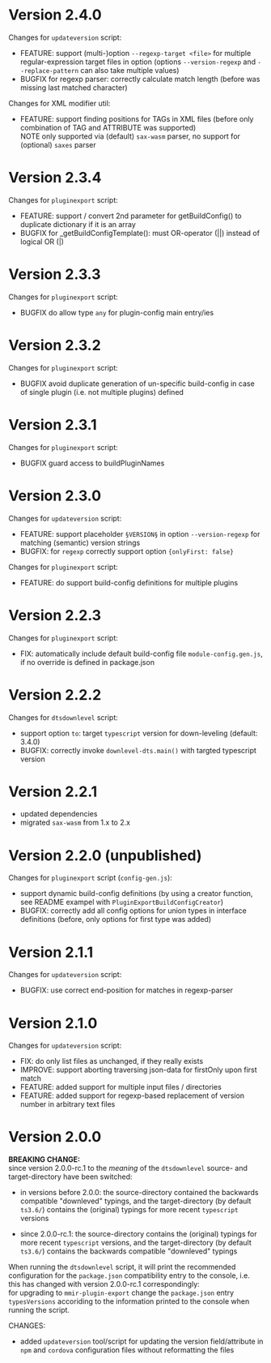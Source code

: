 
# Version 2.4.0

Changes for `updateversion` script:
 * FEATURE: support (multi-)option `--regexp-target <file>` for multiple regular-expression target files in option
            (options `--version-regexp` and `--replace-pattern` can also take multiple values)
  * BUGFIX for regexp parser: correctly calculate match length (before was missing last matched character)

Changes for XML modifier util:
 * FEATURE: support finding positions for TAGs in XML files (before only combination of TAG and ATTRIBUTE was supported)  
            NOTE only supported via (default) `sax-wasm` parser, no support for (optional) `saxes` parser

# Version 2.3.4

Changes for `pluginexport` script:
 * FEATURE: support / convert 2nd parameter for getBuildConfig() to duplicate dictionary if it is an array
 * BUGFIX for _getBuildConfigTemplate(): must OR-operator (||) instead of logical OR (|)

# Version 2.3.3

Changes for `pluginexport` script:
 * BUGFIX do allow type `any` for plugin-config main entry/ies

# Version 2.3.2

Changes for `pluginexport` script:
 * BUGFIX avoid duplicate generation of un-specific build-config in case of single plugin (i.e. not multiple plugins) defined

# Version 2.3.1

Changes for `pluginexport` script:
 * BUGFIX guard access to buildPluginNames

# Version 2.3.0

Changes for `updateversion` script:
 * FEATURE: support placeholder `§VERSION§` in option `--version-regexp` for matching (semantic) version strings
 * BUGFIX: for `regexp` correctly support option `{onlyFirst: false}`

Changes for `pluginexport` script:
 * FEATURE: do support build-config definitions for multiple plugins

# Version 2.2.3

Changes for `pluginexport` script:
 * FIX: automatically include default build-config file `module-config.gen.js`,
        if no override is defined in package.json

# Version 2.2.2

Changes for `dtsdownlevel` script:
 * support option `to`: target `typescript` version for down-leveling (default: 3.4.0)
 * BUGFIX: correctly invoke `downlevel-dts.main()` with targted typescript version


# Version 2.2.1

 * updated dependencies
 * migrated `sax-wasm` from 1.x to 2.x

# Version 2.2.0 (unpublished)

Changes for `pluginexport` script (`config-gen.js`):
 * support dynamic build-config definitions (by using a creator function, see README exampel with `PluginExportBuildConfigCreator`)
 * BUGFIX: correctly add all config options for union types in interface definitions
           (before, only options for first type was added)

# Version 2.1.1

Changes for `updateversion` script:
 * BUGFIX: use correct end-position for matches in regexp-parser

# Version 2.1.0

Changes for `updateversion` script:
 * FIX: do only list files as unchanged, if they really exists
 * IMPROVE: support aborting traversing json-data for firstOnly upon first match
 * FEATURE: added support for multiple input files / directories
 * FEATURE: added support for regexp-based replacement of version number in arbitrary text files

# Version 2.0.0

**BREAKING CHANGE:**  
since version 2.0.0-rc.1 to the _meaning_ of the `dtsdownlevel` source- and target-directory
have been switched:

 * in versions before 2.0.0:
   the source-directory contained the backwards compatible "downleved" typings, and the
   target-directory (by default `ts3.6/`) contains the (original) typings for
   more recent `typescript` versions

 * since 2.0.0-rc.1:
   the source-directory contains the (original) typings for more recent
   `typescript` versions, and the target-directory (by default `ts3.6/`)
   contains the backwards compatible "downleved" typings

When running the `dtsdownlevel` script, it will print the recommended configuration
for the `package.json` compatibility entry to the console, i.e. this has changed
with version 2.0.0-rc.1 correspondingly:  
for upgrading to `mmir-plugin-export` change the `package.json` entry `typesVersions`
accoriding to the information printed to the console when running the script.


CHANGES:

 * added `updateversion` tool/script for updating the version field/attribute
   in `npm` and `cordova` configuration files without reformatting the files
